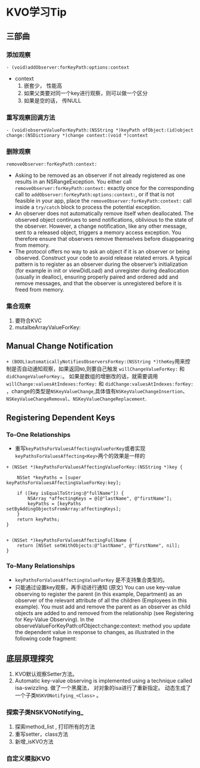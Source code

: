 # KVO学习Tip

## 三部曲
### 添加观察

```	
- (void)addObserver:forKeyPath:options:context
```
* context 
  1. 嵌套少， 性能高
  2. 如果父类要对同一个key进行观察，则可以做一个区分
  3. 如果是空的话， 传NULL

### 重写观察回调方法 

```
- (void)observeValueForKeyPath:(NSString *)keyPath ofObject:(id)object change:(NSDictionary *)change context:(void *)context
```

### 删除观察

```
removeObserver:forKeyPath:context: 
```
* Asking to be removed as an observer if not already registered as one results in an NSRangeException. You either call `removeObserver:forKeyPath:context:` exactly once for the corresponding call to `addObserver:forKeyPath:options:context:`, or if that is not feasible in your app, place the `removeObserver:forKeyPath:context:` call inside a `try/catch` block to process the potential exception.
* An observer does not automatically remove itself when deallocated. The observed object continues to send notifications, oblivious to the state of the observer. However, a change notification, like any other message, sent to a released object, triggers a memory access exception. You therefore ensure that observers remove themselves before disappearing from memory.
* The protocol offers no way to ask an object if it is an observer or being observed. Construct your code to avoid release related errors. A typical pattern is to register as an observer during the observer’s initialization (for example in init or viewDidLoad) and unregister during deallocation (usually in dealloc), ensuring properly paired and ordered add and remove messages, and that the observer is unregistered before it is freed from memory.


### 集合观察
1. 要符合KVC
2. mutalbeArrayValueForKey:


##  Manual Change Notification

`+ (BOOL)automaticallyNotifiesObserversForKey:(NSString *)theKey`用来控制是否自动通知观察，如果返回`NO`,则要自己触发 `willChangeValueForKey:` 和 `didChangeValueForKey:`。 如果是数组的增删改的话，就需要调用 `willChange:valuesAtIndexes:forKey:` 和 `didChange:valuesAtIndexes:forKey:` ，change的类型是`NSKeyValueChange`,具体值有`NSKeyValueChangeInsertion`、`NSKeyValueChangeRemoval`、`NSKeyValueChangeReplacement`.


## Registering Dependent Keys
### To-One Relationships
* 重写`keyPathsForValuesAffectingValueForKey`或者实现`keyPathsForValuesAffecting<Key>`两个的效果是一样的

```
+ (NSSet *)keyPathsForValuesAffectingValueForKey:(NSString *)key {
 
    NSSet *keyPaths = [super keyPathsForValuesAffectingValueForKey:key];
 
    if ([key isEqualToString:@"fullName"]) {
        NSArray *affectingKeys = @[@"lastName", @"firstName"];
        keyPaths = [keyPaths setByAddingObjectsFromArray:affectingKeys];
    }
    return keyPaths;
}


+ (NSSet *)keyPathsForValuesAffectingFullName {
    return [NSSet setWithObjects:@"lastName", @"firstName", nil];
}

```

### To-Many Relationships
* `keyPathsForValuesAffectingValueForKey` 是不支持集合类型的。
* 只能通过设置key观察，再手动进行通知 (原文) You can use key-value observing to register the parent (in this example, Department) as an observer of the relevant attribute of all the children (Employees in this example). You must add and remove the parent as an observer as child objects are added to and removed from the relationship (see Registering for Key-Value Observing). In the observeValueForKeyPath:ofObject:change:context: method you update the dependent value in response to changes, as illustrated in the following code fragment:



## 底层原理探究
1. KVO默认观察Setter方法。
2. Automatic key-value observing is implemented using a technique called isa-swizzling. 做了一个黑魔法， 对对象的isa进行了重新指定。 动态生成了一个子类`NSKVONotifying_<Class>` 。


### 探索子类NSKVONotifying_<Class>
1. 探索method_list , 打印所有的方法
2. 重写setter，class方法
3. 新增_isKVO方法


### 自定义模拟KVO




